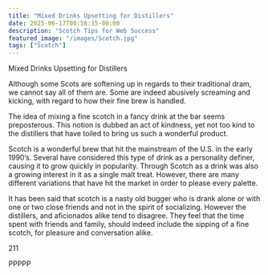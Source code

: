 ```yaml
---
title: "Mixed Drinks Upsetting for Distillers"
date: 2025-06-17T00:58:15-08:00
description: "Scotch Tips for Web Success"
featured_image: "/images/Scotch.jpg"
tags: ["Scotch"]
---
```


Mixed Drinks Upsetting for Distillers

Although some Scots are softening up in regards to their traditional dram, we cannot say all of them are. Some are indeed abusively screaming and kicking, with regard to how their fine brew is handled.

The idea of mixing a fine scotch in a fancy drink at the bar seems preposterous. This notion is dubbed an act of kindness, yet not too kind to the distillers that have toiled to bring us such a wonderful product.

Scotch is a wonderful brew that hit the mainstream of the U.S. in the early 1990’s.  Several have considered this type of drink as a personality definer, causing it to grow quickly in popularity.  Through Scotch as a drink was also a growing interest in it as a single malt treat.  However, there are many different variations that have hit the market in order to please every palette.

It has been said that scotch is a nasty old bugger who is drank alone or with one or two close friends and not in the spirit of socializing. However the distillers, and aficionados alike tend to disagree. They feel that the time spent with friends and family, should indeed include the sipping of a fine scotch, for pleasure and conversation alike.

211

PPPPP

